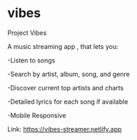 # vibes

Project Vibes

A music streaming app , that lets you:

-Listen to songs 

-Search by artist, album, song, and genre

-Discover current top artists and charts

-Detailed lyrics for each song if available

-Mobile Responsive

Link: https://vibes-streamer.netlify.app
